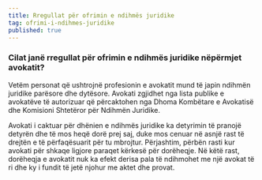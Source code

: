 ```yaml
---
title: Rregullat për ofrimin e ndihmës juridike
tag: ofrimi-i-ndihmes-juridike
published: true
---
```


### Cilat janë rregullat për ofrimin e ndihmës juridike nëpërmjet avokatit?

Vetëm personat që ushtrojnë profesionin e avokatit mund të japin ndihmën juridike parësore dhe dytësore. Avokati zgjidhet nga lista publike e avokatëve të autorizuar që përcaktohen nga Dhoma Kombëtare e Avokatisë dhe Komisioni Shtetëror për Ndihmën Juridike.

Avokati i caktuar për dhënien e ndihmës juridike ka detyrimin të pranojë detyrën dhe të mos heqë dorë prej saj, duke mos cenuar në asnjë rast të drejtën e të përfaqësuarit për tu mbrojtur. Përjashtim, përbën rasti kur avokati për shkaqe ligjore paraqet kërkesë për dorëheqje. Në këtë rast, dorëheqja e avokatit nuk ka efekt derisa pala të ndihmohet me një avokat të ri dhe ky i fundit të jetë njohur me aktet dhe provat.
